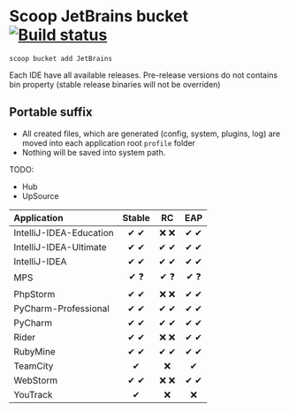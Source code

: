 # Scoop JetBrains bucket [![Build status](https://img.shields.io/appveyor/ci/Ash258/scoop-Jetbrains/master.svg?style=popout&logo=appveyor&label=AppVeyor)](https://ci.appveyor.com/project/Ash258/scoop-jetbrains)

`scoop bucket add JetBrains`

Each IDE have all available releases. Pre-release versions do not contains bin property (stable release binaries will not be overriden)

## Portable suffix

- All created files, which are generated (config, system, plugins, log) are moved into each application root `profile` folder
- Nothing will be saved into system path.

TODO:

- Hub
- UpSource

| Application             | Stable |  RC   |  EAP  |
| :---------------------- | :----: | :---: | :---: |
| IntelliJ-IDEA-Education |  ✔ ✔   |  ❌ ❌  |  ✔ ✔  |
| IntelliJ-IDEA-Ultimate  |  ✔ ✔   |  ✔ ✔  |  ✔ ✔  |
| IntelliJ-IDEA           |  ✔ ✔   |  ✔ ✔  |  ✔ ✔  |
| MPS                     |  ✔ ❓   |  ✔ ❓  |  ✔ ❓  |
| PhpStorm                |  ✔ ✔   |  ❌ ❌  |  ✔ ✔  |
| PyCharm-Professional    |  ✔ ✔   |  ✔ ✔  |  ✔ ✔  |
| PyCharm                 |  ✔ ✔   |  ✔ ✔  |  ✔ ✔  |
| Rider                   |  ✔ ✔   |  ❌ ❌  |  ✔ ✔  |
| RubyMine                |  ✔ ✔   |  ✔ ✔  |  ✔ ✔  |
| TeamCity                |   ✔    |   ❌   |   ✔   |
| WebStorm                |  ✔ ✔   |  ❌ ❌  |  ✔ ✔  |
| YouTrack                |   ✔    |   ❌   |   ❌   |

<!-- TODO: Check and optimize all manifests
| CLion                   |  ✔ ✔   |  ✔ ✔  |  ✔ ✔  |
| DataGrip                |  ✔ ✔   |  ✔ ✔  |  ✔ ✔  |
| DotCoverCLT             |   ✔    |   ❌   |   ✔   |
| DotMemory               |   ✔    |   ❌   |   ❌   |
| DotMemoryCLT            |   ✔    |   ❌   |   ✔   |
| DotPeek                 |   ✔    |   ❌   |   ❌   |
| DotTrace                |   ✔    |   ❌   |   ❌   |
| DotTraceCLT             |   ✔    |   ❌   |   ✔   |
| DotTraceSDK             |   ✔    |   ❌   |   ❌   |
| GoLand                  |  ✔ ✔   |  ✔ ✔  |  ✔ ✔  |
-->

